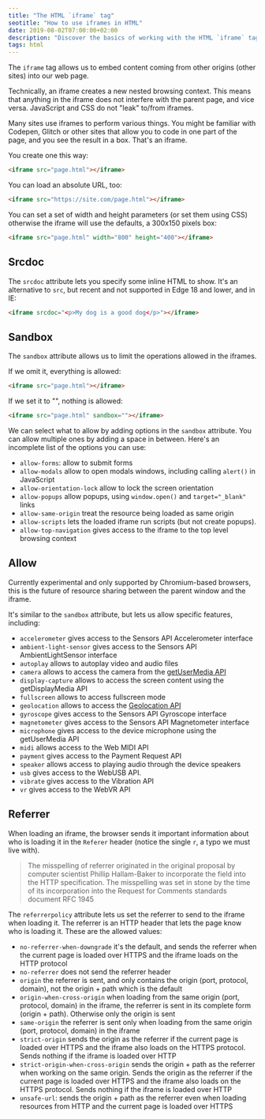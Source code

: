 ```yaml
---
title: "The HTML `iframe` tag"
seotitle: "How to use iframes in HTML"
date: 2019-08-02T07:00:00+02:00
description: "Discover the basics of working with the HTML `iframe` tag"
tags: html
---
```


The `iframe` tag allows us to embed content coming from other origins (other sites) into our web page.

Technically, an iframe creates a new nested browsing context. This means that anything in the iframe does not interfere with the parent page, and vice versa. JavaScript and CSS do not "leak" to/from iframes.

Many sites use iframes to perform various things. You might be familiar with Codepen, Glitch or other sites that allow you to code in one part of the page, and you see the result in a box. That's an iframe.

You create one this way:

```html
<iframe src="page.html"></iframe>
```

You can load an absolute URL, too:

```html
<iframe src="https://site.com/page.html"></iframe>
```

You can set a set of width and height parameters (or set them using CSS) otherwise the iframe will use the defaults, a 300x150 pixels box:

```html
<iframe src="page.html" width="800" height="400"></iframe>
```

## Srcdoc

The `srcdoc` attribute lets you specify some inline HTML to show. It's an alternative to `src`, but recent and not supported in Edge 18 and lower, and in IE:

```html
<iframe srcdoc="<p>My dog is a good dog</p>"></iframe>
```

## Sandbox

The `sandbox` attribute allows us to limit the operations allowed in the iframes.

If we omit it, everything is allowed:

```html
<iframe src="page.html"></iframe>
```

If we set it to "", nothing is allowed:

```html
<iframe src="page.html" sandbox=""></iframe>
```

We can select what to allow by adding options in the `sandbox` attribute. You can allow multiple ones by adding a space in between. Here's an incomplete list of the options you can use:

* `allow-forms`: allow to submit forms
* `allow-modals` allow to open modals windows, including calling `alert()` in JavaScript
* `allow-orientation-lock` allow to lock the screen orientation
* `allow-popups` allow popups, using `window.open()` and `target="_blank"` links
* `allow-same-origin` treat the resource being loaded as same origin
* `allow-scripts` lets the loaded iframe run scripts (but not create popups).
* `allow-top-navigation` gives access to the iframe to the top level browsing context

## Allow

Currently experimental and only supported by Chromium-based browsers, this is the future of resource sharing between the parent window and the iframe.

It's similar to the `sandbox` attribute, but lets us allow specific features, including:

- `accelerometer` gives access to the Sensors API Accelerometer interface
- `ambient-light-sensor` gives access to the Sensors API AmbientLightSensor interface
- `autoplay` allows to autoplay video and audio files
- `camera` allows to access the camera from the [getUserMedia API]((/getusermedia/))
- `display-capture` allows to access the screen content using the getDisplayMedia API
- `fullscreen` allows to access fullscreen mode
- `geolocation` allows to access the [Geolocation API](/geolocation-api/)
- `gyroscope` gives access to the Sensors API Gyroscope interface
- `magnetometer` gives access to the Sensors API Magnetometer interface
- `microphone` gives access to the device microphone using the getUserMedia API
- `midi` allows access to the Web MIDI API
- `payment` gives access to the Payment Request API
- `speaker` allows access to playing audio through the device speakers
- `usb` gives access to the WebUSB API.
- `vibrate` gives access to the Vibration API
- `vr` gives access to the WebVR API

## Referrer

When loading an iframe, the browser sends it important information about who is loading it in the `Referer` header (notice the single `r`, a typo we must live with).

> The misspelling of referrer originated in the original proposal by computer scientist Phillip Hallam-Baker to incorporate the field into the HTTP specification. The misspelling was set in stone by the time of its incorporation into the Request for Comments standards document RFC 1945

The `referrerpolicy` attribute lets us set the referrer to send to the iframe when loading it. The referrer is an HTTP header that lets the page know who is loading it. These are the allowed values:

- `no-referrer-when-downgrade` it's the default, and sends the referrer when the current page is loaded over HTTPS and the iframe loads on the HTTP protocol
- `no-referrer` does not send the referrer header
- `origin` the referrer is sent, and only contains the origin (port, protocol, domain), not the origin + path which is the default
- `origin-when-cross-origin` when loading from the same origin (port, protocol, domain) in the iframe, the referrer is sent in its complete form (origin + path). Otherwise only the origin is sent
- `same-origin` the referrer is sent only when loading from the same origin (port, protocol, domain) in the iframe
- `strict-origin` sends the origin as the referrer if the current page is loaded over HTTPS and the iframe also loads on the HTTPS protocol. Sends nothing if the iframe is loaded over HTTP
- `strict-origin-when-cross-origin` sends the origin + path as the referrer when working on the same origin. Sends the origin as the referrer if the current page is loaded over HTTPS and the iframe also loads on the HTTPS protocol. Sends nothing if the iframe is loaded over HTTP
- `unsafe-url`: sends the origin + path as the referrer even when loading resources from HTTP and the current page is loaded over HTTPS
